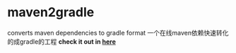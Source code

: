 # maven2gradle
converts maven dependencies to gradle format
一个在线maven依赖快速转化的成gradle的工程
**check it out in [here](http://sagioto.github.io/maven2gradle/)**
